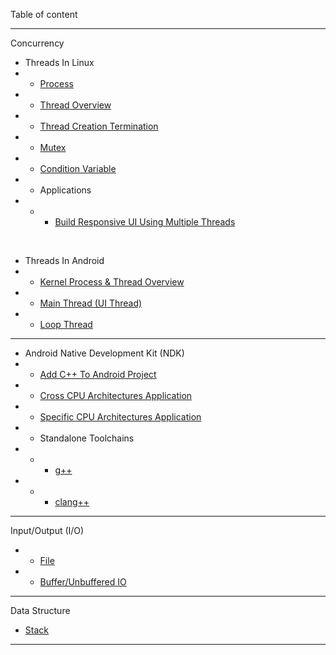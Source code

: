 Table of content

***

Concurrency
* Threads In Linux
* * [Process](https://github.com/maxterjy/invistd/blob/master/c%2B%2B/multithread/process.pdf)
* * [Thread Overview](https://github.com/maxterjy/invistd/blob/master/c%2B%2B/multithread/thread_overview.pdf)
* * [Thread Creation Termination](https://github.com/maxterjy/invistd/blob/master/c%2B%2B/multithread/thread_creation_termination.pdf)
* * [Mutex](https://github.com/maxterjy/invistd/blob/master/c%2B%2B/multithread/pthread_mutex.pdf)
* * [Condition Variable](https://github.com/maxterjy/invistd/blob/master/c%2B%2B/multithread/pthread_condition_variable.pdf)
* * Applications
* * * [Build Responsive UI Using Multiple Threads](https://github.com/maxterjy/invistd/blob/master/c%2B%2B/multithread/sample/build_responsive_user_interaction.pdf)

<br/>

* Threads In Android
* * [Kernel Process & Thread Overview](https://github.com/maxterjy/invistd/blob/master/android/concurrency/kernel_process_thread_overview.pdf)
* * [Main Thread (UI Thread)](https://github.com/maxterjy/invistd/blob/master/android/concurrency/main_thread.pdf)
* * [Loop Thread](https://github.com/maxterjy/invistd/blob/master/android/concurrency/loop_thread.pdf)
***


* Android Native Development Kit (NDK)
* * [Add C++ To Android Project](https://github.com/maxterjy/invistd/blob/master/android/ndk/Add%20C%2B%2B%20To%20Android%20Project.pdf)
* * [Cross CPU Architectures Application](https://github.com/maxterjy/invistd/blob/master/android/ndk/Cross%20CPU%20Archiectures%20Application.pdf)
* * [Specific CPU Architectures Application](https://github.com/maxterjy/invistd/blob/master/android/ndk/Specific%20CPU%20Architectures%20Application.pdf)
* *  Standalone Toolchains
* * * [g++](https://github.com/maxterjy/invistd/blob/master/android/ndk/g%2B%2B%20manual.pdf)
* * * [clang++](https://github.com/maxterjy/invistd/blob/master/android/ndk/clang%2B%2B%20manual.pdf)
***

Input/Output (I/O)
* * [File](https://github.com/maxterjy/invistd/blob/master/c%2B%2B/io/IO_FILE.pdf)
* * [Buffer/Unbuffered IO](https://github.com/maxterjy/invistd/blob/master/c%2B%2B/io/IO_Buffered_Unbuffered.pdf)
***

Data Structure
* [Stack](https://github.com/maxterjy/invistd/blob/master/data_structure/stack.pdf)
***
